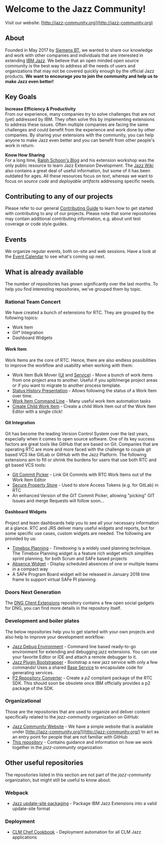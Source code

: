 # Welcome to the Jazz Community!
Visit our website: [http://jazz-community.org](http://jazz-community.org)

## About
Founded in May 2017 by [Siemens BT](https://siemens.com), we wanted to share our knowledge and work with other companies and individuals that are interested in extending [IBM Jazz](https://jazz.net/). We believe that an open minded open source community is the best way to address all the needs of users and organizations that may not be covered quickly enough by the official Jazz products. **We want to encourage _you_ to join the community and help us to make Jazz even better!**

## Key Goals
**Increase Efficiency & Productivity**<br>
From our experience, many companies try to solve challenges that are not (yet) addressed by IBM. They often solve this by implementing extensions to address these issues. Often multiple companies are facing the same challenges and could benefit from the experience and work done by other companies. By sharing your extensions with the community, you can help anyone to make Jazz even better and you can benefit from other people's work in return.

**Know How Sharing**<br>
For a long time, [Ralph Schoon's Blog](https://rsjazz.wordpress.com) and his extension workshop was the only public resource to learn Jazz Extension Development. The [Jazz Wiki](https://jazz.net/wiki) also contains a great deal of useful information, but some of it has been outdated for ages. All these resources focus on _text_, whereas we want to focus on *source code* and _deployable artifacts_ addressing specific needs.

## Contributing to any of our projects
Please refer to our general [Contributing Guide](CONTRIBUTING.md) to learn how to get started with contributing to any of our projects. Please note that some repositories may contain additional contributing information, e.g. about unit test coverage or code style guides.

## Events
We organize regular events, both on-site and web sessions. Have a look at the [Event Calendar](EVENTS.md) to see what's coming up next.

## What is already available
The number of repositories has grown significantly over the last months. To help you find interesting repositories, we've grouped them by topic.

### Rational Team Concert
We have created a bunch of extensions for RTC. They are grouped by the following topics:
- Work Item
- Git* Integration
- Dashboard Widgets

#### Work Item
Work Items are the core of RTC. Hence, there are also endless possibilities to improve the workflow and usability when working with them:
- Work Item Bulk Mover ([UI](https://github.com/jazz-community/rtc-workitem-bulk-mover-ui) and [Service](https://github.com/jazz-community/rtc-workitem-bulk-mover-service)) - Move a bunch of work items from one project area to another. Useful if you split/merge project areas or if you want to migrate to another process template.
- [Status History Presentation](https://github.com/jazz-community/rtc-statushistory-presentation) - Allows following the status of a Work Item over time.
- [Work Item Command Line](https://github.com/jazz-community/work-item-command-line) - Many useful work item automation tasks
- [Create Child Work Item](https://github.com/jazz-community/rtc-create-child-item-plugin) - Create a child Work Item out of the Work Item Editor with a single click!

#### Git Integration
Git has become the leading Version Control System over the last years, especially when it comes to open source software. One of its key success factors are great tools like GitHub that are based on Git. Companies that are operating RTC are more and more faced with the challenge to couple git based VCS like GitLab or GitHub with the Jazz Platform.
The following extensions aim to fill or shrink the burdens for users that use both RTC and git based VCS tools:
- [Git Commit Picker](https://github.com/jazz-community/rtc-git-commit-picker) - Link Git Commits with RTC Work Items out of the Work Item Editor
- [Secure Property Store](https://github.com/jazz-community/rtc-secure-user-property-store) - Used to store Access Tokens (e.g. for GitLab) in RTC
- An enhanced Version of the GIT Commit Picker, allowing "picking" GIT Issues and merge Requests will follow soon...

#### Dashboard Widgets
Project and team dashboards help you to see all your necessary information at a glance. RTC and JRS deliver many useful widgets and reports, but for some specific use cases, custom widgets are needed. The following are provided by us:
- [Timebox Planning](https://github.com/jazz-community/rtc-timeboxplanning) - _Timeboxing_ is a widely used planning technique. The Timebox Planning widget is a feature rich widget which simplifies sprint planning, for both Scrum and SAFe based projects
- [Absence Widget](https://github.com/jazz-community/rtc-absence-widget) - Display scheduled absences of one or multiple teams in a compact way
- A SAFe Program Board widget will be released in January 2018 time frame to support virtual SAFe PI planning.

### Doors Next Generation
The [DNG Client Extensions](https://github.com/jazz-community/dng-client-extensions) repository contains a few open social gadgets for DNG, you can find more details in the repository itself.

### Development and boiler plates
The below repositories help you to get started with your own projects and also help to improve your development workflow:
- [Jazz Debug Environment](https://github.com/jazz-community/jazz-debug-environment) - Command line based ready-to-go environment for extending and debugging jazz extensions. You can use your favorite Editor or IDE and attach a remote debugger to it.
- [Jazz Plugin Bootstrapper](https://github.com/jazz-community/jazz-plugin-maven-archetype) - Bootstrap a new jazz service with only a few commands! Uses a shared [Base Service](https://github.com/jazz-community/jazz-plugin-maven-archetype) to encapsulate code for generating services.
- [P2 Repository Converter](https://github.com/jazz-community/jazz-p2-repository-converter) - Create a _p2_ compliant package of the RTC SDK. This should soon be obsolete once IBM officially provides a p2 package of the SDK.

### Organizational
Those are the repositories that are used to organize and deliver content specifically related to the _jazz-community_ organization on GitHub:
- [Jazz Community Website](https://github.com/jazz-community/jazz-community.github.io) - We have a simple website that is available under [http://jazz-community.org/](http://jazz-community.org/) to act as an entry point for people that are not familiar with GitHub
- [This repository](https://github.com/jazz-community/welcome) - Contains guidance and information on how we work together in the _jazz-community_ organization

## Other useful repositories
The repositories listed in this section are not part of the _jazz-community_ organization, but might still be useful to know about.
### Webpack
- [Jazz update-site packaging](https://github.com/innerjoin/jazz-update-site-webpack-plugin) - Package IBM Jazz Extensions into a valid update-site format

### Deployment
- [CLM Chef Cookbook](https://github.com/depy-io/clm-chef-cookbook) - Deployment automation for all CLM Jazz applications  
